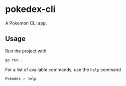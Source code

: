 # pokedex-cli

A Pokemon CLI app.

## Usage
Run the project with

```sh
go run .
```

For a list of available commands, use the `help` command
```sh
Pokedex > help
```